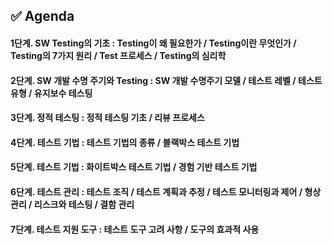 ## ✅ Agenda
#### 1단계. SW Testing의 기초 : Testing이 왜 필요한가 / Testing이란 무엇인가 / Testing의 7가지 원리 / Test 프로세스 / Testing의 심리학
#### 2단계. SW 개발 수명 주기와 Testing : SW 개발 수명주기 모델 / 테스트 레벨 / 테스트 유형 / 유지보수 테스팅
#### 3단계. 정적 테스팅 : 정적 테스팅 기초 / 리뷰 프로세스
#### 4단계. 테스트 기법 : 테스트 기법의 종류 / 블랙박스 테스트 기법
#### 5단계. 테스트 기법 : 화이트박스 테스트 기법 / 경험 기반 테스트 기법
#### 6단계. 테스트 관리 : 테스트 조직 / 테스트 계획과 추정 / 테스트 모니터링과 제어 / 형상 관리 / 리스크와 테스팅 / 결함 관리
#### 7단계. 테스트 지원 도구 : 테스트 도구 고려 사항 / 도구의 효과적 사용
